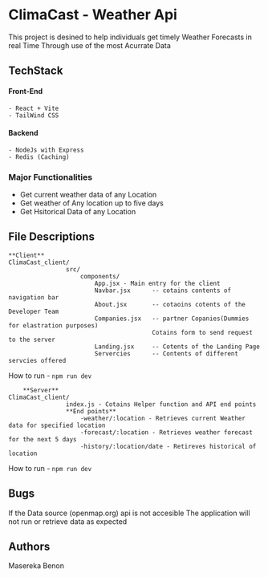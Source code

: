 # ClimaCast - Weather Api
This project is desined to help individuals get timely Weather Forecasts in real Time
Through use of the most Acurrate Data

## TechStack
#### Front-End
	- React + Vite
	- TailWind CSS

#### Backend
	- NodeJs with Express
	- Redis (Caching)

### Major Functionalities
- Get current weather data of any Location
- Get weather of Any location up to five days
- Get Hsitorical Data of any Location

## File Descriptions

	**Client**
	ClimaCast_client/
					src/
						components/
							App.jsx - Main entry for the client
							Navbar.jsx 		-- cotains contents of navigation bar
							About.jsx 		-- cotaoins cotents of the Developer Team
							Companies.jsx 	-- partner Copanies(Dummies for elastration purposes)
											Cotains form to send request to the server
							Landing.jsx 	-- Cotents of the Landing Page
							Servercies 		-- Contents of different servcies offered
How to run - ```npm run dev ```

		**Server**
	ClimaCast_client/
					index.js - Cotains Helper function and API end points
					**End points**
						-weather/:location - Retrieves current Weather data for specified location
						-forecast/:location - Retrieves weather forecast for the next 5 days
						-history/:location/date - Retireves historical of location 
How to run - ```npm run dev ```

## Bugs
If the Data source (openmap.org) api is not accesible The application will not run or retrieve data as expected

## Authors
Masereka Benon 



